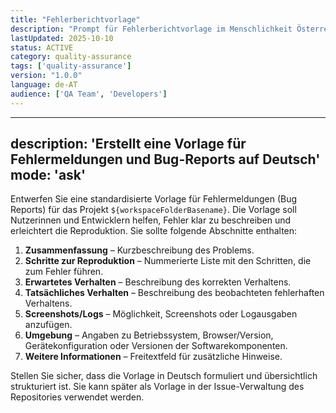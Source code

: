 ```yaml
---
title: "Fehlerberichtvorlage"
description: "Prompt für Fehlerberichtvorlage im Menschlichkeit Österreich Projekt"
lastUpdated: 2025-10-10
status: ACTIVE
category: quality-assurance
tags: ['quality-assurance']
version: "1.0.0"
language: de-AT
audience: ['QA Team', 'Developers']
---
```


---
description: 'Erstellt eine Vorlage für Fehlermeldungen und Bug-Reports auf Deutsch'
mode: 'ask'
---

Entwerfen Sie eine standardisierte Vorlage für Fehlermeldungen (Bug Reports) für das Projekt `${workspaceFolderBasename}`. Die Vorlage soll Nutzerinnen und Entwicklern helfen, Fehler klar zu beschreiben und erleichtert die Reproduktion. Sie sollte folgende Abschnitte enthalten:

1. **Zusammenfassung** – Kurzbeschreibung des Problems.
2. **Schritte zur Reproduktion** – Nummerierte Liste mit den Schritten, die zum Fehler führen.
3. **Erwartetes Verhalten** – Beschreibung des korrekten Verhaltens.
4. **Tatsächliches Verhalten** – Beschreibung des beobachteten fehlerhaften Verhaltens.
5. **Screenshots/Logs** – Möglichkeit, Screenshots oder Logausgaben anzufügen.
6. **Umgebung** – Angaben zu Betriebssystem, Browser/Version, Gerätekonfiguration oder Versionen der Softwarekomponenten.
7. **Weitere Informationen** – Freitextfeld für zusätzliche Hinweise.

Stellen Sie sicher, dass die Vorlage in Deutsch formuliert und übersichtlich strukturiert ist. Sie kann später als Vorlage in der Issue-Verwaltung des Repositories verwendet werden.
